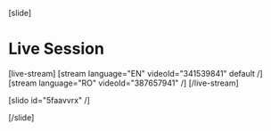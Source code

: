[slide]
# Live Session

[live-stream]
[stream language="EN" videoId="341539841" default /]
[stream language="RO" videoId="387657941"  /]
[/live-stream]

[slido id="5faavvrx" /]

[/slide]